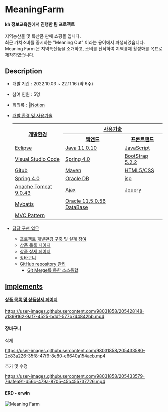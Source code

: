 # MeaningFarm

#### kh 정보교육원에서 진행한 팀 프로젝트
<p>
지역농산물 및 특산품 판매 쇼핑몰 입니다.<br />
최근 가치소비를 중시하는 "Meaning Out" 이라는 용어에서 파생되었습니다.<br />
Meaning Farm 은 지역특산품을 소개하고, 소비를 진작하여 지역경제 활성화를 목표로 제작하였습니다.
</p>

## Description
- 개발 기간 : 2022.10.03 ~ 22.11.16 (약 6주)
- 참여 인원 : 5명
- 회의록 : 📒<a href="https://messenger-kh.notion.site/86c8876e465c4caa8703e6c844bf3a48">Notion
- 개발 환경 및 사용기술
    <table>
      <tr>
        <th rowspan="2">개발환경</th>
        <th colspan="2">사용기술</th>
      </tr>
      <tr>
        <th>백앤드</th>
        <th>프론트앤드</th>
      </tr>
      <tr>
        <td>Eclipse</td>
        <td>Java 11.0.10</td>
        <td>JavaScript</td>
      </tr>
      <tr>
        <td>Visual Studio Code</td>
        <td>Spring 4.0</td>
        <td>BootStrap 5.2.2</td>
      </tr>
      <tr>
        <td>Gitub</td>
        <td>Maven</td>
        <td>HTML5/CSS</td>
      </tr>
      <tr>
        <td>Spring 4.0</td>
        <td>Oracle DB</td>
        <td>jsp</td>
      </tr>
      <tr>
        <td>Apache Tomcat 9.0.43</td>
        <td>Ajax</td>
        <td>Jquery</td>
      </tr>
      <tr>
        <td>Mybatis</td>
        <td>Oracle 11.5.0.56 DataBase</td>
        <td></td>
      </tr>
      <tr>
        <td>MVC Pattern</td>
        <td></td>
        <td></td>
      </tr>
    </table>
  
- 담당 구현 업무
  - 프로젝트 개발환경 구축 및 설계 참여
  - 상품 목록 페이지
  - 상품 상세 페이지
  - 장바구니 
  - GitHub repository 관리
    - Git Merge를 통한 소스통합

## Implements
#### 상품 목록 및 상품상세 페이지
https://user-images.githubusercontent.com/98031858/205428148-a1399162-9af7-4525-bddf-577b744842bb.mp4

#### 장바구니
삭제
    
https://user-images.githubusercontent.com/98031858/205433580-2c83a226-35f8-47f9-8e80-e6640a154acb.mp4
    
추가 및 수정
    
https://user-images.githubusercontent.com/98031858/205433579-76afea91-d56c-479a-8705-45b455737726.mp4
    
#### ERD - erwin 
  ![Meaning Farm](https://user-images.githubusercontent.com/98031858/202108666-c7389c85-ce1d-427c-8e0e-ab38d89e7bcb.jpg)


